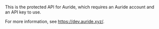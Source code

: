 This is the protected API for Auride, which requires an Auride account and an API key to use.

For more information, see https://dev.auride.xyz/.